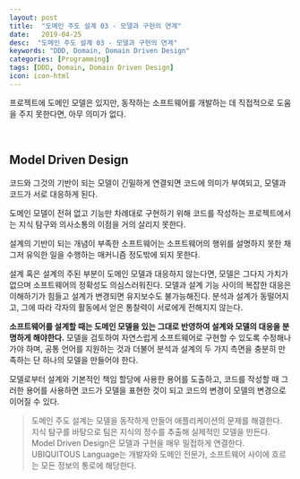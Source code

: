 ```yaml
---
layout: post
title:  "도메인 주도 설계 03 - 모델과 구현의 연계"
date:   2019-04-25
desc:  "도메인 주도 설계 03 - 모델과 구현의 연계"
keywords: "DDD, Domain, Domain Driven Design"
categories: [Programming]
tags: [DDD, Domain, Domain Driven Design]
icon: icon-html
---
```


프로젝트에 도메인 모델은 있지만, 동작하는 소프트웨어를 개발하는 데 직접적으로 도움을 주지 못한다면, 아무 의미가 없다.

<br>

## Model Driven Design

코드와 그것의 기반이 되는 모델이 긴밀하게 연결되면 코드에 의미가 부여되고, 모델과 코드가 서로 대응하게 된다.

도메인 모델이 전혀 없고 기능만 차례대로 구현하기 위해 코드를 작성하는 프로젝트에서는 지식 탐구와 의사소통의 이점을 거의 살리지 못한다.

설계의 기반이 되는 개념이 부족한 소프트웨어는 소프트웨어의 행위를 설명하지 못한 채 그저 유익한 일을 수행하는 매커니즘 정도밖에 되지 못한다.

설계 혹은 설계의 주된 부분이 도메인 모델과 대응하지 않는다면, 모델은 그다지 가치가 없으며 소프트웨어의 정확성도 의심스러워진다. 모델과 설계 기능 사이의 복잡한 대응은 이해하기가 힘들고 설계가 변경되면 유지보수도 불가능해진다. 분석과 설계가 동떨어지고, 그에 따라 각자의 활동에서 얻은 통찰력이 서로에게 전해지지 않는다.

**소프트웨어를 설계할 때는 도메인 모델을 있는 그대로 반영하여 설계와 모델의 대응을 분명하게 해야한다.** 모델을 검토하여 자연스럽게 소프트웨어로 구현할 수 있도록 수정해나가야 하며, 공통 언어를 지원하는 것과 더불어 분석과 설계의 두 가지 측면을 충분히 만족하는 단 하나의 모델을 만들어야 한다.

모델로부터 설계와 기본적인 책임 할당에 사용한 용어를 도출하고, 코드를 작성할 때 그러한 용어를 사용하면 코드가 모델을 표현한 것이 되고 코드의 변경이 모델의 변경으로 이어질 수 있다.

> 도메인 주도 설계는 모델을 동작하게 만들어 애플리케이션의 문제를 해결한다. 지식 탐구를 바탕으로 팀은 지식의 정수를 추출해 실제적인 모델을 만든다. Model Driven Design은 모델과 구현을 매우 밀접하게 연결한다. UBIQUITOUS Language는 개발자와 도메인 전문가, 소프트웨어 사이에 흐르는 모든 정보의 통로에 해당한다.